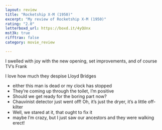 ```yaml
---
layout: review
title: "Rocketship X-M (1950)"
excerpt: "My review of Rocketship X-M (1950)"
rating: "2.0"
letterboxd_url: https://boxd.it/4yQUnx
mst3k: true
rifftrax: false
category: movie_review

---
```


I swelled with joy with the new opening, set improvements, and of course TV’s Frank

I love how much they despise Lloyd Bridges

* either this man is dead or my clock has stopped
* They’re coming up through the toilet, I’m positive
* Should we get ready for the boring part now?
* Chauvinist detector just went off! Oh, it’s just the dryer, it’s a little off-kilter
* Well, we stared at it, that ought to fix it
* maybe I’m crazy, but I just saw our ancestors and they were walking erect!